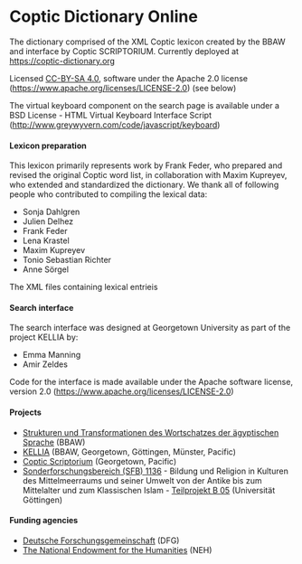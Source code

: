 # Coptic Dictionary Online
The dictionary comprised of the XML Coptic lexicon created by the BBAW and interface by Coptic SCRIPTORIUM.  Currently deployed at https://coptic-dictionary.org

Licensed [CC-BY-SA 4.0](https://creativecommons.org/licenses/by-sa/4.0/), software under the Apache 2.0 license (https://www.apache.org/licenses/LICENSE-2.0) (see below)

The virtual keyboard component on the search page is available under a BSD License - HTML Virtual Keyboard Interface Script (http://www.greywyvern.com/code/javascript/keyboard)

#### Lexicon preparation

This lexicon primarily represents work by Frank Feder, who prepared and revised the original Coptic word list, in collaboration with Maxim Kupreyev, who extended and standardized the dictionary. We thank all of following people who contributed to compiling the lexical data:  
  * Sonja Dahlgren  
  * Julien Delhez  
  * Frank Feder  
  * Lena Krastel  
  * Maxim Kupreyev  
  * Tonio Sebastian Richter  
  * Anne Sörgel  
  
The XML files containing lexical entrieis

#### Search interface

The search interface was designed at Georgetown University as part of the project KELLIA by:  
  * Emma Manning  
  * Amir Zeldes
  
Code for the interface is made available under the Apache software license, version 2.0 (https://www.apache.org/licenses/LICENSE-2.0)


#### Projects

  * [Strukturen und Transformationen des Wortschatzes der ägyptischen Sprache](https://www.saw-leipzig.de/de/projekte/strukturen-und-transformationen-des-wortschatzes-der-aegyptischen-sprache) (BBAW)
  * [KELLIA](http://kellia.uni-goettingen.de/) (BBAW, Georgetown, Göttingen, Münster, Pacific)  
  * [Coptic Scriptorium](http://copticscriptorium.org/) (Georgetown, Pacific)  
  * [Sonderforschungsbereich (SFB) 1136](http://www.uni-goettingen.de/de/517150.html) - Bildung und Religion in Kulturen des Mittelmeerraums und seiner Umwelt von der Antike bis zum Mittelalter und zum Klassischen Islam - [Teilprojekt B 05](http://www.uni-goettingen.de/de/521144.html) (Universität Göttingen)  

#### Funding agencies

  * [Deutsche Forschungsgemeinschaft](http://dfg.de) (DFG)  
  * [The National Endowment for the Humanities](https://www.neh.gov) (NEH)  
